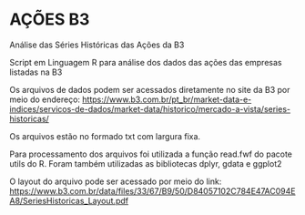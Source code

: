 # AÇÕES B3
Análise das Séries Históricas das Ações da B3

Script em Linguagem R para análise dos dados das ações das empresas listadas na B3

Os arquivos de dados podem ser acessados diretamente no site da B3 por meio do endereço:
https://www.b3.com.br/pt_br/market-data-e-indices/servicos-de-dados/market-data/historico/mercado-a-vista/series-historicas/

Os arquivos estão no formado txt com largura fixa.

Para processamento dos arquivos foi utilizada a função read.fwf do pacote utils do R.
Foram também utilizadas as bibliotecas dplyr, gdata e ggplot2

O layout do arquivo pode ser acessado por meio do link:
https://www.b3.com.br/data/files/33/67/B9/50/D84057102C784E47AC094EA8/SeriesHistoricas_Layout.pdf


